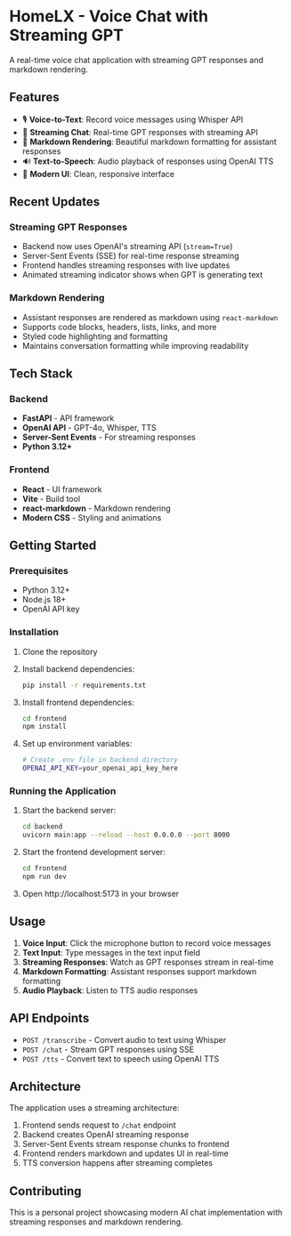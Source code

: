 # HomeLX - Voice Chat with Streaming GPT

A real-time voice chat application with streaming GPT responses and markdown rendering.

## Features

- 🎙️ **Voice-to-Text**: Record voice messages using Whisper API
- 💬 **Streaming Chat**: Real-time GPT responses with streaming API
- 📝 **Markdown Rendering**: Beautiful markdown formatting for assistant responses
- 🔊 **Text-to-Speech**: Audio playback of responses using OpenAI TTS
- 🎨 **Modern UI**: Clean, responsive interface

## Recent Updates

### Streaming GPT Responses

- Backend now uses OpenAI's streaming API (`stream=True`)
- Server-Sent Events (SSE) for real-time response streaming
- Frontend handles streaming responses with live updates
- Animated streaming indicator shows when GPT is generating text

### Markdown Rendering

- Assistant responses are rendered as markdown using `react-markdown`
- Supports code blocks, headers, lists, links, and more
- Styled code highlighting and formatting
- Maintains conversation formatting while improving readability

## Tech Stack

### Backend

- **FastAPI** - API framework
- **OpenAI API** - GPT-4o, Whisper, TTS
- **Server-Sent Events** - For streaming responses
- **Python 3.12+**

### Frontend

- **React** - UI framework
- **Vite** - Build tool
- **react-markdown** - Markdown rendering
- **Modern CSS** - Styling and animations

## Getting Started

### Prerequisites

- Python 3.12+
- Node.js 18+
- OpenAI API key

### Installation

1. Clone the repository
2. Install backend dependencies:

   ```bash
   pip install -r requirements.txt
   ```

3. Install frontend dependencies:

   ```bash
   cd frontend
   npm install
   ```

4. Set up environment variables:
   ```bash
   # Create .env file in backend directory
   OPENAI_API_KEY=your_openai_api_key_here
   ```

### Running the Application

1. Start the backend server:

   ```bash
   cd backend
   uvicorn main:app --reload --host 0.0.0.0 --port 8000
   ```

2. Start the frontend development server:

   ```bash
   cd frontend
   npm run dev
   ```

3. Open http://localhost:5173 in your browser

## Usage

1. **Voice Input**: Click the microphone button to record voice messages
2. **Text Input**: Type messages in the text input field
3. **Streaming Responses**: Watch as GPT responses stream in real-time
4. **Markdown Formatting**: Assistant responses support markdown formatting
5. **Audio Playback**: Listen to TTS audio responses

## API Endpoints

- `POST /transcribe` - Convert audio to text using Whisper
- `POST /chat` - Stream GPT responses using SSE
- `POST /tts` - Convert text to speech using OpenAI TTS

## Architecture

The application uses a streaming architecture:

1. Frontend sends request to `/chat` endpoint
2. Backend creates OpenAI streaming response
3. Server-Sent Events stream response chunks to frontend
4. Frontend renders markdown and updates UI in real-time
5. TTS conversion happens after streaming completes

## Contributing

This is a personal project showcasing modern AI chat implementation with streaming responses and markdown rendering.
